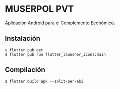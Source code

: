 # MUSERPOL PVT

Aplicación Android para el Complemento Económico.

## Instalación

```
$ flutter pub get
$ flutter pub run flutter_launcher_icons:main
```

## Compilación

```
$ flutter build apk --split-per-abi
```